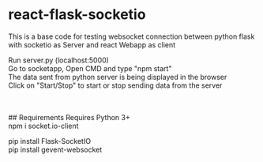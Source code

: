 # react-flask-socketio
This is a base code for testing websocket connection between python flask with socketio as Server and react Webapp as client

Run server.py (localhost:5000) <br />
Go to socketapp, Open CMD and type "npm start" <br />
The data sent from python server is being displayed in the browser <br />
Click on "Start/Stop" to start or stop sending data from the server <br />

<br />
<br />
## Requirements
Requires Python 3+
<br />
npm i socket.io-client <br />

pip install Flask-SocketIO <br />
pip install gevent-websocket